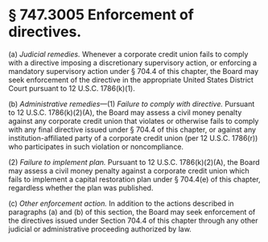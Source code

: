 # § 747.3005   Enforcement of directives.

(a) *Judicial remedies.* Whenever a corporate credit union fails to comply with a directive imposing a discretionary supervisory action, or enforcing a mandatory supervisory action under § 704.4 of this chapter, the Board may seek enforcement of the directive in the appropriate United States District Court pursuant to 12 U.S.C. 1786(k)(1).


(b) *Administrative remedies*—(1) *Failure to comply with directive.* Pursuant to 12 U.S.C. 1786(k)(2)(A), the Board may assess a civil money penalty against any corporate credit union that violates or otherwise fails to comply with any final directive issued under § 704.4 of this chapter, or against any institution-affiliated party of a corporate credit union (per 12 U.S.C. 1786(r)) who participates in such violation or noncompliance.


(2) *Failure to implement plan.* Pursuant to 12 U.S.C. 1786(k)(2)(A), the Board may assess a civil money penalty against a corporate credit union which fails to implement a capital restoration plan under § 704.4(e) of this chapter, regardless whether the plan was published.


(c) *Other enforcement action.* In addition to the actions described in paragraphs (a) and (b) of this section, the Board may seek enforcement of the directives issued under Section 704.4 of this chapter through any other judicial or administrative proceeding authorized by law.




